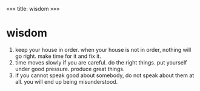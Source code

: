 «««
title: wisdom
»»»

# wisdom

1. keep your house in order. when your house is not in order, nothing will go right. make time for it and fix it.
2. time moves slowly if you are careful. do the right things. put yourself under good pressure. produce great things.
3. if you cannot speak good about somebody, do not speak about them at all. you will end up being misunderstood.
